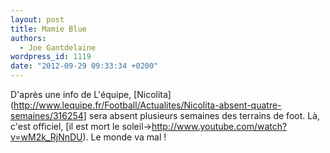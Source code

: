 ```yaml
---
layout: post
title: Mamie Blue
authors:
  - Joe Gantdelaine
wordpress_id: 1119
date: "2012-09-29 09:33:34 +0200"
---
```


D'après une info de L'équipe,
[Nicolita](http://www.lequipe.fr/Football/Actualites/Nicolita-absent-quatre-semaines/316254]
sera absent plusieurs semaines des terrains de foot. Là, c'est officiel, [il est
mort le soleil->http://www.youtube.com/watch?v=wM2k_RjNnDU). Le monde va mal !
